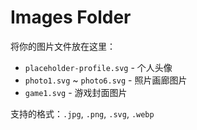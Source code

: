 # Images Folder

将你的图片文件放在这里：

- `placeholder-profile.svg` - 个人头像
- `photo1.svg` ~ `photo6.svg` - 照片画廊图片
- `game1.svg` - 游戏封面图片

支持的格式：`.jpg`, `.png`, `.svg`, `.webp`


